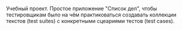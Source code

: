 Учебный проект. Простое приложение "Список дел", чтобы тестировщикам было на чём практиковаться создавать коллекции текстов (test suites) с конкретными сцеариями тестов (test cases).
